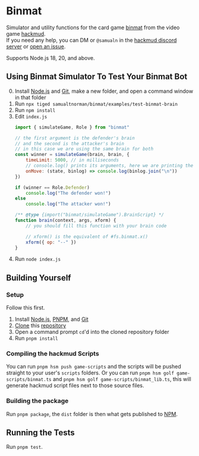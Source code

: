 # Binmat
Simulator and utility functions for the card game [binmat](https://github.com/DrizzlyBear/binmat_rules) from the video game
[hackmud](https://hackmud.com/).<br>
If you need any help, you can DM or `@samualn` in the [hackmud discord server](https://discord.gg/gxpEdwU8CC) or
[open an issue](https://github.com/samualtnorman/binmat/issues/new).

Supports Node.js 18, 20, and above.

## Using Binmat Simulator To Test Your Binmat Bot
0. Install [Node.js](https://nodejs.org/en/) and [Git](https://git-scm.com/downloads), make a new folder, and open a
   command window in that folder
1. Run `npx tiged samualtnorman/binmat/examples/test-binmat-brain`
1. Run `npm install`
1. Edit `index.js`
	```js
	import { simulateGame, Role } from "binmat"

	// the first argument is the defender's brain
	// and the second is the attacker's brain
	// in this case we are using the same brain for both
	const winner = simulateGame(brain, brain, {
		timeLimit: 5000, // in milliseconds
		// console.log() prints its arguments, here we are printing the binlog
		onMove: (state, binlog) => console.log(binlog.join("\n"))
	})

	if (winner == Role.Defender)
		console.log("The defender won!")
	else
		console.log("The attacker won!")

	/** @type {import("binmat/simulateGame").BrainScript} */
	function brain(context, args, xform) {
		// you should fill this function with your brain code

		// xform() is the equivalent of #fs.binmat.x()
		xform({ op: "--" })
	}
	```
1. Run `node index.js`

## Building Yourself
### Setup
Follow this first.

1. Install [Node.js](https://nodejs.org/en/), [PNPM](https://pnpm.io/installation), and
   [Git](https://git-scm.com/downloads)
2. [Clone](https://docs.github.com/en/repositories/creating-and-managing-repositories/cloning-a-repository) this
   [repository](https://github.com/samualtnorman/binmat)
3. Open a command prompt `cd`'d into the cloned repository folder
4. Run `pnpm install`

### Compiling the hackmud Scripts
You can run `pnpm hsm push game-scripts` and the scripts will be pushed straight to your user's
`scripts` folders. Or you can run `pnpm hsm golf game-scripts/binmat.ts` and `pnpm hsm golf game-scripts/binmat_lib.ts`,
this will generate hackmud script files next to those source files.

### Building the package
Run `pnpm package`, the `dist` folder is then what gets published to [NPM](https://www.npmjs.com/package/binmat).

## Running the Tests
Run `pnpm test`.

